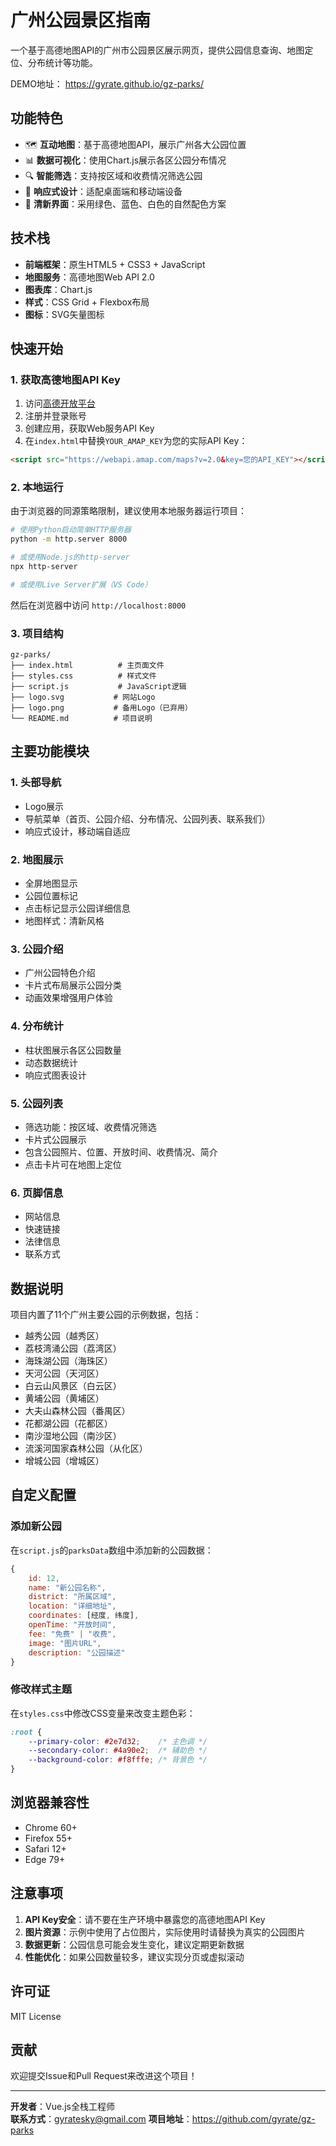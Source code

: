 # 广州公园景区指南

一个基于高德地图API的广州市公园景区展示网页，提供公园信息查询、地图定位、分布统计等功能。

DEMO地址： https://gyrate.github.io/gz-parks/

## 功能特色

- 🗺️ **互动地图**：基于高德地图API，展示广州各大公园位置
- 📊 **数据可视化**：使用Chart.js展示各区公园分布情况
- 🔍 **智能筛选**：支持按区域和收费情况筛选公园
- 📱 **响应式设计**：适配桌面端和移动端设备
- 🎨 **清新界面**：采用绿色、蓝色、白色的自然配色方案

## 技术栈

- **前端框架**：原生HTML5 + CSS3 + JavaScript
- **地图服务**：高德地图Web API 2.0
- **图表库**：Chart.js
- **样式**：CSS Grid + Flexbox布局
- **图标**：SVG矢量图标

## 快速开始

### 1. 获取高德地图API Key

1. 访问[高德开放平台](https://lbs.amap.com/)
2. 注册并登录账号
3. 创建应用，获取Web服务API Key
4. 在`index.html`中替换`YOUR_AMAP_KEY`为您的实际API Key：

```html
<script src="https://webapi.amap.com/maps?v=2.0&key=您的API_KEY"></script>
```

### 2. 本地运行

由于浏览器的同源策略限制，建议使用本地服务器运行项目：

```bash
# 使用Python启动简单HTTP服务器
python -m http.server 8000

# 或使用Node.js的http-server
npx http-server

# 或使用Live Server扩展（VS Code）
```

然后在浏览器中访问 `http://localhost:8000`

### 3. 项目结构

```
gz-parks/
├── index.html          # 主页面文件
├── styles.css          # 样式文件
├── script.js           # JavaScript逻辑
├── logo.svg           # 网站Logo
├── logo.png           # 备用Logo（已弃用）
└── README.md          # 项目说明
```

## 主要功能模块

### 1. 头部导航
- Logo展示
- 导航菜单（首页、公园介绍、分布情况、公园列表、联系我们）
- 响应式设计，移动端自适应

### 2. 地图展示
- 全屏地图显示
- 公园位置标记
- 点击标记显示公园详细信息
- 地图样式：清新风格

### 3. 公园介绍
- 广州公园特色介绍
- 卡片式布局展示公园分类
- 动画效果增强用户体验

### 4. 分布统计
- 柱状图展示各区公园数量
- 动态数据统计
- 响应式图表设计

### 5. 公园列表
- 筛选功能：按区域、收费情况筛选
- 卡片式公园展示
- 包含公园照片、位置、开放时间、收费情况、简介
- 点击卡片可在地图上定位

### 6. 页脚信息
- 网站信息
- 快速链接
- 法律信息
- 联系方式

## 数据说明

项目内置了11个广州主要公园的示例数据，包括：

- 越秀公园（越秀区）
- 荔枝湾涌公园（荔湾区）
- 海珠湖公园（海珠区）
- 天河公园（天河区）
- 白云山风景区（白云区）
- 黄埔公园（黄埔区）
- 大夫山森林公园（番禺区）
- 花都湖公园（花都区）
- 南沙湿地公园（南沙区）
- 流溪河国家森林公园（从化区）
- 增城公园（增城区）

## 自定义配置

### 添加新公园

在`script.js`的`parksData`数组中添加新的公园数据：

```javascript
{
    id: 12,
    name: "新公园名称",
    district: "所属区域",
    location: "详细地址",
    coordinates: [经度, 纬度],
    openTime: "开放时间",
    fee: "免费" | "收费",
    image: "图片URL",
    description: "公园描述"
}
```

### 修改样式主题

在`styles.css`中修改CSS变量来改变主题色彩：

```css
:root {
    --primary-color: #2e7d32;    /* 主色调 */
    --secondary-color: #4a90e2;  /* 辅助色 */
    --background-color: #f8fffe; /* 背景色 */
}
```

## 浏览器兼容性

- Chrome 60+
- Firefox 55+
- Safari 12+
- Edge 79+

## 注意事项

1. **API Key安全**：请不要在生产环境中暴露您的高德地图API Key
2. **图片资源**：示例中使用了占位图片，实际使用时请替换为真实的公园图片
3. **数据更新**：公园信息可能会发生变化，建议定期更新数据
4. **性能优化**：如果公园数量较多，建议实现分页或虚拟滚动

## 许可证

MIT License

## 贡献

欢迎提交Issue和Pull Request来改进这个项目！

---

**开发者**：Vue.js全栈工程师  
**联系方式**：gyratesky@gmail.com
**项目地址**：https://github.com/gyrate/gz-parks